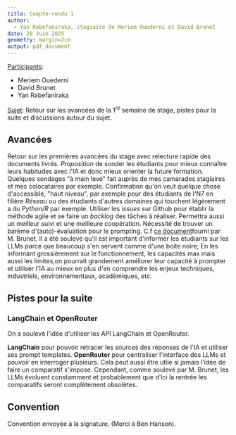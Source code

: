 ```yaml
---
title: Compte-rendu 1
author:
  - Yan Rabefaniraka, stagiaire de Meriem Ouederni et David Brunet
date: 20 Juin 2025
geometry: margin=2cm
output: pdf_document
---
```


<u>Participants</u>:
- Meriem Ouederni
- David Brunet
- Yan Rabefaniraka

<u>Sujet</u>:
Retour sur les avancées de la $1^{re}$ semaine de stage, pistes pour la suite et discussions autour du sujet.

## Avancées
Retour sur les premières avancées du stage avec relecture rapide des documents livrés. 
*Proposition* de sonder les étudiants pour mieux connaître leurs habitudes avec l'IA et donc mieux orienter la future formation. Quelques sondages "à main levé" fait auprès de mes camarades stagiaires et mes colocataires par exemple.
Confirmation qu'on veut quelque chose d'accessible, "haut niveau", par exemple pour des étudiants de l'N7 en filière *Réseau* ou des étudiants d'autres domaines qui touchent légèrement a du *Python/R* par exemple. 
Utiliser les *issues* sur Github pour établir la méthode agile et se faire un *backlog* des tâches à réaliser. Permettra aussi un meilleur suivi et une meilleure coopération.
Nécessité de trouver un barème d'(auto)-évaluation pour le prompting. C.f [ce document](https://margaridaromero.blog/2024/04/23/usages-creatifs-de-liappai6/)fourni par M. Brunet.
Il a été soulevé qu'il est important d'informer les étudiants sur les LLMs parce que beaucoup s'en servent comme d'une boite noire; En les informant grossièrement sur le fonctionnement, les capacités max mais aussi les limites,on pourrait grandement améliorer leur capacité à prompter et utiliser l'IA au mieux en plus d'en comprendre les enjeux techniques, industriels, environnementaux, académiques, etc.

## Pistes pour la suite
### LangChain et OpenRouter 
On a soulevé l'idée d'utiliser les API LangChain et OpenRouter.

**LangChain** pour pouvoir retracer les sources des réponses de l'IA et utiliser ses prompt templates.
**OpenRouter** pour centraliser l'interface des LLMs et pouvoir en interroger plusieurs. Cela peut aussi être utile si jamais l'idée de faire un comparatif s'impose. Cependant, comme soulevé par M. Brunet, les LLMs évoluent constamment et probablement que d'ici la rentrée les comparatifs seront complètement obsolètes.

## Convention

Convention envoyée à la signature. (Merci à Ben Hanson).